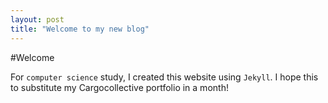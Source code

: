 ```yaml
---
layout: post
title: "Welcome to my new blog"
---
```


#Welcome

For `computer science` study, I created this website using `Jekyll`.
I hope this to substitute my Cargocollective portfolio in a month!
